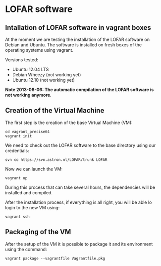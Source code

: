 
LOFAR software
==============

Intallation of LOFAR software in vagrant boxes
----------------------------------------------
 
At the moment we are testing the installation of the LOFAR software on Debian and Ubuntu. The software is installed on fresh boxes of the operating systems using vagrant.

Versions tested:
  * Ubuntu 12.04 LTS
  * Debian Wheezy (not working yet)
  * Ubuntu 12.10 (not working yet)

**Note 2013-08-06: The automatic compilation of the LOFAR software is not working anymore.**

Creation of the Virtual Machine
-------------------------------

The first step is the creation of the base Virtual Machine (VM):
```
cd vagrant_precise64
vagrant init
```

We need to check out the LOFAR software to the base directory using our credentials:
```
svn co https://svn.astron.nl/LOFAR/trunk LOFAR
```

Now we can launch the VM:
```
vagrant up
```
During this process that can take several hours, the dependencies will be installed and compiled.

After the installation process, if everything is all right, you will be able lo login to the new VM using:
```
vagrant ssh
```

Packaging of the VM
-------------------

After the setup of the VM it is possible to package it and its environment using the command: 
```
vagrant package --vagrantfile Vagrantfile.pkg
```


